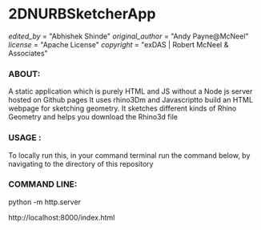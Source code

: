 # 2DNURBSketcherApp

_edited_by_  = "Abhishek Shinde"
_original_author_ = "Andy Payne@McNeel"
_license_ = "Apache License"
_copyright_ = "exDAS | Robert McNeel & Associates"

### ABOUT: 

A static application which is purely HTML and JS without a Node js server hosted on Github pages
It uses rhino3Dm and Javascriptto build an HTML webpage for sketching geometry.
It sketches different kinds of Rhino Geometry and helps you download the Rhino3d file 

### USAGE :

To locally run this, in your command terminal run the command below, by navigating to the directory
of this repository

### COMMAND LINE: 

python -m http.server 

http://localhost:8000/index.html 

